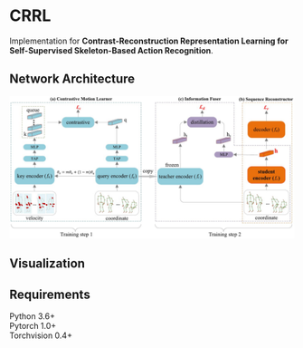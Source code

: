 # CRRL
Implementation for **Contrast-Reconstruction Representation Learning for Self-Supervised Skeleton-Based Action Recognition**.

## Network Architecture
![image](https://github.com/Picasso-Wang/CRRL/blob/main/network_architecture.jpg)

## Visualization


## Requirements
Python 3.6+ <br>
Pytorch 1.0+ <br>
Torchvision 0.4+

